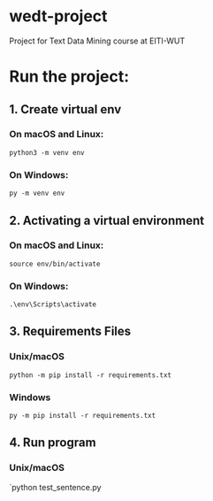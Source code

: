 # wedt-project
Project for Text Data Mining course at EITI-WUT

# Run the project:

## 1. Create virtual env
### On macOS and Linux:

`python3 -m venv env`

### On Windows:

`py -m venv env`

## 2. Activating a virtual environment
### On macOS and Linux:

`source env/bin/activate`

### On Windows:

`.\env\Scripts\activate`

## 3. Requirements Files
### Unix/macOS 

`python -m pip install -r requirements.txt`

### Windows

`py -m pip install -r requirements.txt`

## 4. Run program
### Unix/macOS 

`python test_sentence.py

